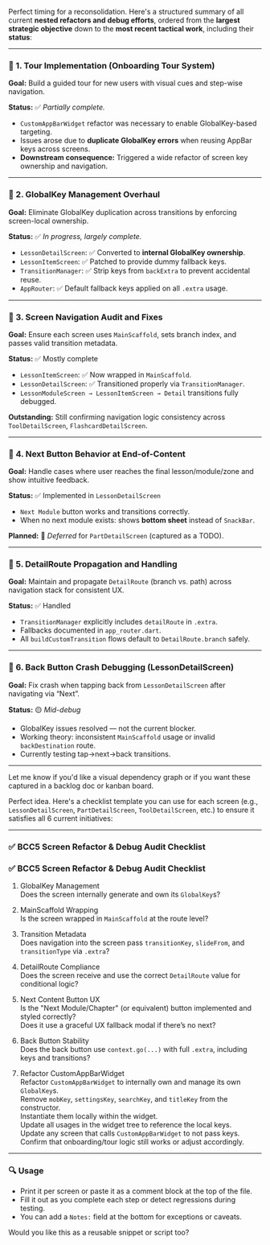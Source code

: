 Perfect timing for a reconsolidation. Here's a structured summary of all current **nested refactors and debug efforts**, ordered from the **largest strategic objective** down to the **most recent tactical work**, including their **status**:

---

### 🧭 1. **Tour Implementation (Onboarding Tour System)**
**Goal:** Build a guided tour for new users with visual cues and step-wise navigation.

**Status:** ✅ *Partially complete.*  
- `CustomAppBarWidget` refactor was necessary to enable GlobalKey-based targeting.
- Issues arose due to **duplicate GlobalKey errors** when reusing AppBar keys across screens.
- **Downstream consequence:** Triggered a wide refactor of screen key ownership and navigation.

---

### 🔑 2. **GlobalKey Management Overhaul**
**Goal:** Eliminate GlobalKey duplication across transitions by enforcing screen-local ownership.

**Status:** ✅ *In progress, largely complete.*  
- `LessonDetailScreen`: ✅ Converted to **internal GlobalKey ownership**.  
- `LessonItemScreen`: ✅ Patched to provide dummy fallback keys.  
- `TransitionManager`: ✅ Strip keys from `backExtra` to prevent accidental reuse.  
- `AppRouter`: ✅ Default fallback keys applied on all `.extra` usage.

---

### 🧱 3. **Screen Navigation Audit and Fixes**
**Goal:** Ensure each screen uses `MainScaffold`, sets branch index, and passes valid transition metadata.

**Status:** ✅ Mostly complete  
- `LessonItemScreen`: ✅ Now wrapped in `MainScaffold`.  
- `LessonDetailScreen`: ✅ Transitioned properly via `TransitionManager`.  
- `LessonModuleScreen → LessonItemScreen → Detail` transitions fully debugged.

**Outstanding:** Still confirming navigation logic consistency across `ToolDetailScreen`, `FlashcardDetailScreen`.

---

### 🔁 4. **Next Button Behavior at End-of-Content**
**Goal:** Handle cases where user reaches the final lesson/module/zone and show intuitive feedback.

**Status:** ✅ Implemented in `LessonDetailScreen`  
- `Next Module` button works and transitions correctly.
- When no next module exists: shows **bottom sheet** instead of `SnackBar`.

**Planned:** 📌 *Deferred* for `PartDetailScreen` (captured as a TODO).

---

### 🧭 5. **DetailRoute Propagation and Handling**
**Goal:** Maintain and propagate `DetailRoute` (branch vs. path) across navigation stack for consistent UX.

**Status:** ✅ Handled  
- `TransitionManager` explicitly includes `detailRoute` in `.extra`.  
- Fallbacks documented in `app_router.dart`.  
- All `buildCustomTransition` flows default to `DetailRoute.branch` safely.

---

### 🐛 6. **Back Button Crash Debugging (LessonDetailScreen)**
**Goal:** Fix crash when tapping back from `LessonDetailScreen` after navigating via “Next”.

**Status:** 🟡 *Mid-debug*  
- GlobalKey issues resolved — not the current blocker.  
- Working theory: inconsistent `MainScaffold` usage or invalid `backDestination` route.  
- Currently testing tap→next→back transitions.

---

Let me know if you'd like a visual dependency graph or if you want these captured in a backlog doc or kanban board.











Perfect idea. Here's a checklist template you can use for each screen (e.g., `LessonDetailScreen`, `PartDetailScreen`, `ToolDetailScreen`, etc.) to ensure it satisfies all 6 current initiatives:

---

### ✅ **BCC5 Screen Refactor & Debug Audit Checklist**
### ✅ BCC5 Screen Refactor & Debug Audit Checklist

1. GlobalKey Management  
   Does the screen internally generate and own its `GlobalKey`s?  

2. MainScaffold Wrapping  
   Is the screen wrapped in `MainScaffold` at the route level?  

3. Transition Metadata  
   Does navigation into the screen pass `transitionKey`, `slideFrom`, and `transitionType` via `.extra`?  

4. DetailRoute Compliance  
   Does the screen receive and use the correct `DetailRoute` value for conditional logic?  

5. Next Content Button UX  
   Is the "Next Module/Chapter" (or equivalent) button implemented and styled correctly?  
   Does it use a graceful UX fallback modal if there’s no next?  

6. Back Button Stability  
   Does the back button use `context.go(...)` with full `.extra`, including keys and transitions?  

7. Refactor CustomAppBarWidget  
   Refactor `CustomAppBarWidget` to internally own and manage its own `GlobalKey`s.  
   Remove `mobKey`, `settingsKey`, `searchKey`, and `titleKey` from the constructor.  
   Instantiate them locally within the widget.  
   Update all usages in the widget tree to reference the local keys.  
   Update any screen that calls `CustomAppBarWidget` to not pass keys.  
   Confirm that onboarding/tour logic still works or adjust accordingly.  










---

### 🔍 Usage
- Print it per screen or paste it as a comment block at the top of the file.
- Fill it out as you complete each step or detect regressions during testing.
- You can add a `Notes:` field at the bottom for exceptions or caveats.

Would you like this as a reusable snippet or script too?